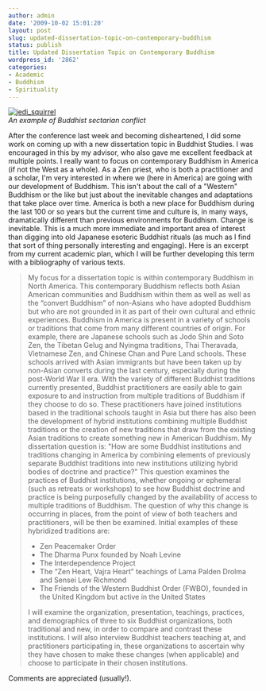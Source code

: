 ```yaml
---
author: admin
date: '2009-10-02 15:01:20'
layout: post
slug: updated-dissertation-topic-on-contemporary-buddhism
status: publish
title: Updated Dissertation Topic on Contemporary Buddhism
wordpress_id: '2862'
categories:
- Academic
- Buddhism
- Spirituality
---
```


[![jedi\_squirrel](http://farm3.static.flickr.com/2508/3974957919_e7970ee4eb_o.jpg)](http://www.flickr.com/photos/albill/3974957919/ "jedi_squirrel by albill, on Flickr")\
*An example of Buddhist sectarian conflict*

After the conference last week and becoming disheartened, I did some
work on coming up with a new dissertation topic in Buddhist Studies. I
was encouraged in this by my advisor, who also gave me excellent
feedback at multiple points. I really want to focus on contemporary
Buddhism in America (if not the West as a whole). As a Zen priest, who
is both a practitioner and a scholar, I'm very interested in where we
(here in America) are going with our development of Buddhism. This isn't
about the call of a "Western" Buddhism or the like but just about the
inevitable changes and adaptations that take place over time. America is
both a new place for Buddhism during the last 100 or so years but the
current time and culture is, in many ways, dramatically different than
previous environments for Buddhism. Change is inevitable. This is a much
more immediate and important area of interest than digging into old
Japanese esoteric Buddhist rituals (as much as I find that sort of thing
personally interesting and engaging). Here is an excerpt from my current
academic plan, which I will be further developing this term with a
bibliography of various texts.

> My focus for a dissertation topic is within contemporary Buddhism in
> North America. This contemporary Buddhism reflects both Asian American
> communities and Buddhism within them as well as well as the “convert
> Buddhism” of non-Asians who have adopted Buddhism but who are not
> grounded in it as part of their own cultural and ethnic experiences.
> Buddhism in America is present in a variety of schools or traditions
> that come from many different countries of origin. For example, there
> are Japanese schools such as Jodo Shin and Soto Zen, the Tibetan Gelug
> and Nyingma traditions, Thai Theravada, Vietnamese Zen, and Chinese
> Chan and Pure Land schools. These schools arrived with Asian
> immigrants but have been taken up by non-Asian converts during the
> last century, especially during the post-World War II era. With the
> variety of different Buddhist traditions currently presented, Buddhist
> practitioners are easily able to gain exposure to and instruction from
> multiple traditions of Buddhism if they choose to do so. These
> practitioners have joined institutions based in the traditional
> schools taught in Asia but there has also been the development of
> hybrid institutions combining multiple Buddhist traditions or the
> creation of new traditions that draw from the existing Asian
> traditions to create something new in American Buddhism. My
> dissertation question is: "How are some Buddhist institutions and
> traditions changing in America by combining elements of previously
> separate Buddhist traditions into new institutions utilizing hybrid
> bodies of doctrine and practice?" This question examines the practices
> of Buddhist institutions, whether ongoing or ephemeral (such as
> retreats or workshops) to see how Buddhist doctrine and practice is
> being purposefully changed by the availability of access to multiple
> traditions of Buddhism. The question of why this change is occurring
> in places, from the point of view of both teachers and practitioners,
> will be then be examined. Initial examples of these hybridized
> traditions are:
>
> -   Zen Peacemaker Order
> -   The Dharma Punx founded by Noah Levine
> -   The Interdependence Project
> -   The “Zen Heart, Vajra Heart” teachings of Lama Palden Drolma and
>     Sensei Lew Richmond
> -   The Friends of the Western Buddhist Order (FWBO), founded in the
>     United Kingdom but active in the United States
>
> I will examine the organization, presentation, teachings, practices,
> and demographics of three to six Buddhist organizations, both
> traditional and new, in order to compare and contrast these
> institutions. I will also interview Buddhist teachers teaching at, and
> practitioners participating in, these organizations to ascertain why
> they have chosen to make these changes (when applicable) and choose to
> participate in their chosen institutions.

Comments are appreciated (usually!).
